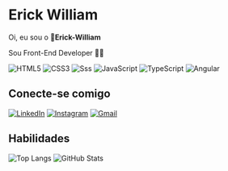 # Erick William
Oi, eu sou o 👤**Erick-William** 

Sou Front-End Developer 👨‍💻

![HTML5](https://img.shields.io/badge/HTML5-000?style=for-the-badge&logo=html5)
![CSS3](https://img.shields.io/badge/CSS3-000?style=for-the-badge&logo=css3&logoColor=264CE4)
![Sss](https://img.shields.io/badge/Scss-000?style=for-the-badge&logo=sass)
![JavaScript](https://img.shields.io/badge/JavaScript-000?style=for-the-badge&logo=javascript) 
![TypeScript](https://img.shields.io/badge/TypeScript-000?style=for-the-badge&logo=typescript)
![Angular](https://img.shields.io/badge/Angular-000?style=for-the-badge&logo=angular&logoColor=C3002F)

## Conecte-se comigo

[![LinkedIn](https://img.shields.io/badge/ErickWilliam-000?-the-badge&logo=linkedin&logoColor=0E76A8)](https://www.linkedin.com/in/erick-william-16ab4a238/)
[![Instagram](https://img.shields.io/badge/@erickwillian49-000?logo=instagram)](https://www.instagram.com/erickwillian49/)
[![Gmail](https://img.shields.io/badge/Gmail-000?-the-badge&logo=gmail)](mailto:erickwillian49@gmail.com)

## Habilidades

![Top Langs](https://github-readme-stats-git-masterrstaa-rickstaa.vercel.app/api/top-langs/?username=Erickwsantos&layout=compact&bg_color=000&border_color=30A3DC&title_color=E94D5F&text_color=FFF)
![GitHub Stats](https://github-readme-stats.vercel.app/api?username=Erickwsantos&theme=transparent&bg_color=000&border_color=30A3DC&show_icons=true&icon_color=30A3DC&title_color=E94D5F&text_color=FFF&hide_title=true&hide=stars)
